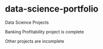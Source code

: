 # data-science-portfolio
Data Science Projects

Banking Profitability project is complete

Other projects are incomplete
